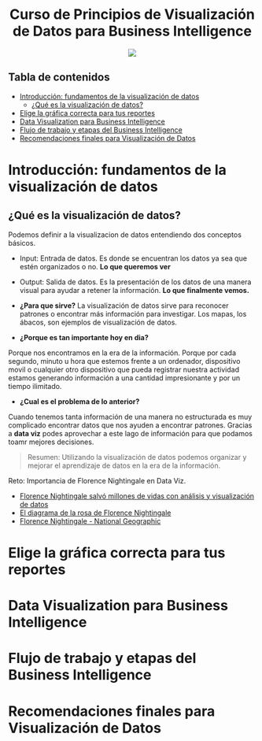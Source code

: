 <div align="center">
    <h1>Curso de Principios de Visualización de Datos para Business Intelligence</h1>
    <img src="https://imgur.com/3S3EGTz.png" width="">
</div>

## Tabla de contenidos
- [Introducción: fundamentos de la visualización de datos](#introducción-fundamentos-de-la-visualización-de-datos)
  - [¿Qué es la visualización de datos?](#qué-es-la-visualización-de-datos)
- [Elige la gráfica correcta para tus reportes](#elige-la-gráfica-correcta-para-tus-reportes)
- [Data Visualization para Business Intelligence](#data-visualization-para-business-intelligence)
- [Flujo de trabajo y etapas del Business Intelligence](#flujo-de-trabajo-y-etapas-del-business-intelligence)
- [Recomendaciones finales para Visualización de Datos](#recomendaciones-finales-para-visualización-de-datos)

# Introducción: fundamentos de la visualización de datos

## ¿Qué es la visualización de datos?

Podemos definir a la visualizacion de datos entendiendo dos conceptos básicos.

- Input: Entrada de datos. Es donde se encuentran los datos ya sea que estén organizados o no. **Lo que queremos ver**
- Output: Salida de datos. Es la presentación de los datos de una manera visual para ayudar a retener la información. **Lo que finalmente vemos.**

- **¿Para que sirve?**
La visualización de datos sirve para reconocer patrones o encontrar más información para investigar. Los mapas, los ábacos, son ejemplos de visualización de datos.

- **¿Porque es tan importante hoy en dia?**

Porque nos encontramos en la era de la información. Porque por cada segundo, minuto u hora que estemos frente a un ordenador, dispositivo movil o cualquier otro dispositivo que pueda registrar nuestra actividad estamos generando información a una cantidad impresionante y por un tiempo ilimitado.

- **¿Cual es el problema de lo anterior?**

Cuando tenemos tanta información de una manera no estructurada es muy complicado encontrar datos que nos ayuden a encontrar patrones. Gracias a **data viz** podes aprovechar a este lago de información para que podamos toamr mejores decisiones.

> Resumen: Utilizando la visualización de datos podemos organizar y mejorar el aprendizaje de datos en la era de la información.

Reto: Importancia de Florence Nightingale en Data Viz.

- [Florence Nightingale salvó millones de vidas con análisis y visualización de datos](https://platzi.com/blog/visualizacion-datos/)
- [El diagrama de la rosa de Florence Nightingale](https://www.youtube.com/watch?v=aluTORun4r4)
- [Florence Nightingale - National Geographic](https://historia.nationalgeographic.com.es/a/florence-nightingale-heroina-hospitales_14173/4)

# Elige la gráfica correcta para tus reportes

# Data Visualization para Business Intelligence

# Flujo de trabajo y etapas del Business Intelligence

# Recomendaciones finales para Visualización de Datos